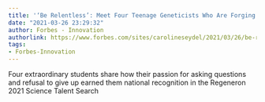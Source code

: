 ```yaml
---
title: '‘Be Relentless’: Meet Four Teenage Geneticists Who Are Forging Their Own Paths'
date: "2021-03-26 23:29:32"
author: Forbes - Innovation
authorlink: https://www.forbes.com/sites/carolineseydel/2021/03/26/be-relentless-meet-four-teenage-geneticists-who-are-forging-their-own-paths/
tags:
- Forbes-Innovation
---
```

Four extraordinary students share how their passion for asking questions and refusal to give up earned them national recognition in the Regeneron 2021 Science Talent Search